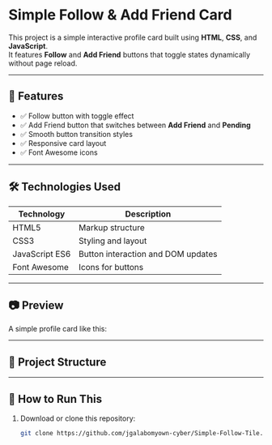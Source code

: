 # Simple Follow & Add Friend Card

This project is a simple interactive profile card built using **HTML**, **CSS**, and **JavaScript**.  
It features **Follow** and **Add Friend** buttons that toggle states dynamically without page reload.

---

## 🚀 Features

- ✅ Follow button with toggle effect  
- ✅ Add Friend button that switches between **Add Friend** and **Pending**  
- ✅ Smooth button transition styles  
- ✅ Responsive card layout  
- ✅ Font Awesome icons

---

## 🛠️ Technologies Used

| Technology      | Description                         |
|-----------------|-------------------------------------|
| HTML5           | Markup structure                    |
| CSS3            | Styling and layout                  |
| JavaScript ES6  | Button interaction and DOM updates |
| Font Awesome    | Icons for buttons                   |

---

## 📷 Preview

A simple profile card like this:


---

## 📂 Project Structure



---

## 🔧 How to Run This

1. Download or clone this repository:
   ```bash
   git clone https://github.com/jgalabomyown-cyber/Simple-Follow-Tile.git

